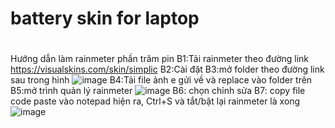 # battery skin for laptop
#
<space> Hướng dẫn làm rainmeter phần trăm pin<space>
<space> B1:Tải rainmeter theo đường link https://visualskins.com/skin/simplic<space>
B2:Cài đặt
B3:mở folder theo đường link sau trong hình
 ![image](https://user-images.githubusercontent.com/85268899/148028694-bc717f6c-4538-4f06-b1ca-d4434509437f.png)
B4:Tải file ảnh e gửi về và replace vào folder trên
B5:mở trình quản lý rainmeter
![image](https://user-images.githubusercontent.com/85268899/148028734-fee6842d-ceb9-45ae-95cd-03c9c899a523.png)
B6: chọn chỉnh sửa
B7: copy file code paste vào notepad hiện ra, Ctrl+S và tắt/bật lại rainmeter là xong
![image](https://user-images.githubusercontent.com/85268899/148028777-90daaa6c-84e8-455e-8098-c3fb9da6f51a.png)


 

